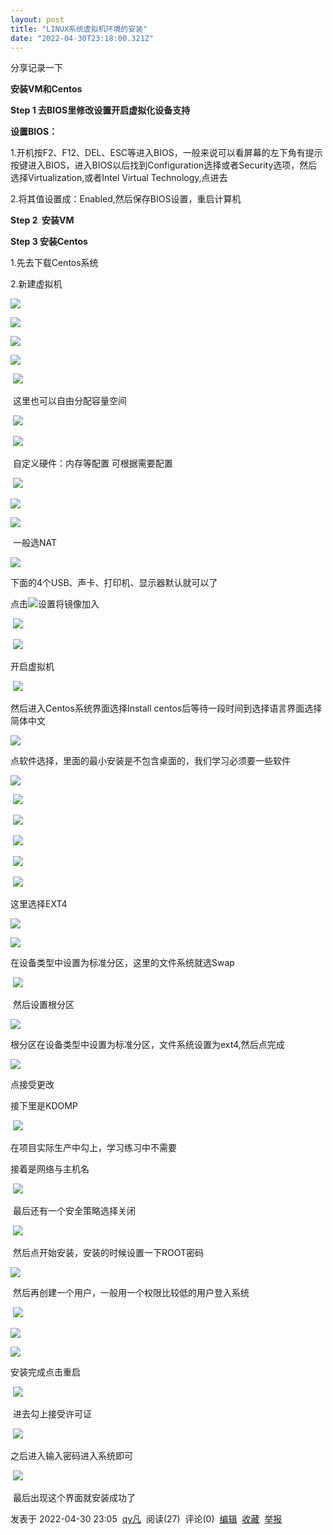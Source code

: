 ```yaml
---
layout: post
title: "LINUX系统虚拟机环境的安装"
date: "2022-04-30T23:18:00.321Z"
---
```

分享记录一下

**安装VM和Centos**

**Step 1 去BIOS里修改设置开启虚拟化设备支持**

**设置BIOS：**

1.开机按F2、F12、DEL、ESC等进入BIOS，一般来说可以看屏幕的左下角有提示按键进入BIOS，进入BIOS以后找到Configuration选择或者Security选项，然后选择Virtualization,或者Intel Virtual Technology,点进去

2.将其值设置成：Enabled,然后保存BIOS设置，重启计算机

**Step 2  安装VM**

**Step 3 安装Centos**

1.先去下载Centos系统

2.新建虚拟机

![](https://img2022.cnblogs.com/blog/2844461/202204/2844461-20220416160548703-26560867.png)

![](https://img2022.cnblogs.com/blog/2844461/202204/2844461-20220416160842499-1670271583.png)

![](https://img2022.cnblogs.com/blog/2844461/202204/2844461-20220416160858418-381634972.png)

![](https://img2022.cnblogs.com/blog/2844461/202204/2844461-20220416160913333-796709482.png)

 ![](https://img2022.cnblogs.com/blog/2844461/202204/2844461-20220416160926154-504612577.png)

 这里也可以自由分配容量空间

 ![](https://img2022.cnblogs.com/blog/2844461/202204/2844461-20220416161005418-1098489865.png)

 ![](https://img2022.cnblogs.com/blog/2844461/202204/2844461-20220416161025840-1872816586.png)

 自定义硬件：内存等配置 可根据需要配置

 ![](https://img2022.cnblogs.com/blog/2844461/202204/2844461-20220416161135277-297110135.png)

![](https://img2022.cnblogs.com/blog/2844461/202204/2844461-20220416161149341-558263368.png)

![](https://img2022.cnblogs.com/blog/2844461/202204/2844461-20220416161158639-2105336013.png)

 一般选NAT

![](https://img2022.cnblogs.com/blog/2844461/202204/2844461-20220416161304374-1798668941.png)

下面的4个USB、声卡、打印机、显示器默认就可以了

点击![](https://img2022.cnblogs.com/blog/2844461/202204/2844461-20220416161358295-525161274.png)设置将镜像加入

 ![](https://img2022.cnblogs.com/blog/2844461/202204/2844461-20220416161433479-731595289.png)

 ![](https://img2022.cnblogs.com/blog/2844461/202204/2844461-20220416161446818-1800439346.png)

开启虚拟机

 ![](https://img2022.cnblogs.com/blog/2844461/202204/2844461-20220416161543597-210795853.png)

然后进入Centos系统界面选择Install centos后等待一段时间到选择语言界面选择简体中文

![](https://img2022.cnblogs.com/blog/2844461/202204/2844461-20220416161600914-1321180861.png)

点软件选择，里面的最小安装是不包含桌面的，我们学习必须要一些软件

![](https://img2022.cnblogs.com/blog/2844461/202204/2844461-20220416161629603-1583712307.png)

 ![](https://img2022.cnblogs.com/blog/2844461/202204/2844461-20220416161639105-966384096.png)

 ![](https://img2022.cnblogs.com/blog/2844461/202204/2844461-20220416161652080-899129634.png)

 ![](https://img2022.cnblogs.com/blog/2844461/202204/2844461-20220416161751823-2005551421.png)

 ![](https://img2022.cnblogs.com/blog/2844461/202204/2844461-20220416161806459-1145168243.png)

 ![](https://img2022.cnblogs.com/blog/2844461/202204/2844461-20220416161841715-945888930.png)

这里选择EXT4

![](https://img2022.cnblogs.com/blog/2844461/202204/2844461-20220416161919289-224755078.png)

![](https://img2022.cnblogs.com/blog/2844461/202204/2844461-20220416162030376-186281930.png)

在设备类型中设置为标准分区，这里的文件系统就选Swap

 ![](https://img2022.cnblogs.com/blog/2844461/202204/2844461-20220416162056376-1428490654.png)

 然后设置根分区

![](https://img2022.cnblogs.com/blog/2844461/202204/2844461-20220416162130212-1677012707.png)

根分区在设备类型中设置为标准分区，文件系统设置为ext4,然后点完成

![](https://img2022.cnblogs.com/blog/2844461/202204/2844461-20220416162200581-1158883050.png)

点接受更改

接下里是KDOMP

 ![](https://img2022.cnblogs.com/blog/2844461/202204/2844461-20220416162304406-1147896577.png)

在项目实际生产中勾上，学习练习中不需要

接着是网络与主机名

 ![](https://img2022.cnblogs.com/blog/2844461/202204/2844461-20220416162347182-1670724001.png)

 最后还有一个安全策略选择关闭

 ![](https://img2022.cnblogs.com/blog/2844461/202204/2844461-20220416162407024-431004581.png)

 然后点开始安装，安装的时候设置一下ROOT密码

![](https://img2022.cnblogs.com/blog/2844461/202204/2844461-20220416162445207-74743955.png)

 然后再创建一个用户，一般用一个权限比较低的用户登入系统

 ![](https://img2022.cnblogs.com/blog/2844461/202204/2844461-20220416162514535-1982787803.png)

![](https://img2022.cnblogs.com/blog/2844461/202204/2844461-20220416162539949-354867101.png)

![](https://img2022.cnblogs.com/blog/2844461/202204/2844461-20220416162548460-402262459.png)

安装完成点击重启

 ![](https://img2022.cnblogs.com/blog/2844461/202204/2844461-20220416162627164-139133702.png)

 进去勾上接受许可证

 ![](https://img2022.cnblogs.com/blog/2844461/202204/2844461-20220416162649864-1026934651.png)

之后进入输入密码进入系统即可

 ![](https://img2022.cnblogs.com/blog/2844461/202204/2844461-20220416162708668-1411117097.png)

 最后出现这个界面就安装成功了

发表于 2022-04-30 23:05  [qy凡](https://www.cnblogs.com/sitqyflinux/)  阅读(27)  评论(0)  [编辑](https://i.cnblogs.com/EditPosts.aspx?postid=16153305)  [收藏](javascript:void(0))  [举报](javascript:void(0))